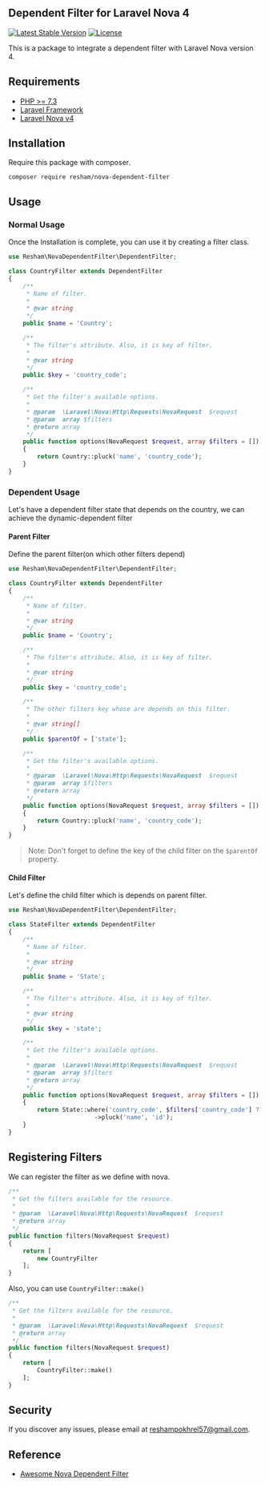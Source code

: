 ## Dependent Filter for Laravel Nova 4

<a href="https://packagist.org/packages/resham/nova-dependent-filter"><img src="https://img.shields.io/packagist/v/resham/nova-dependent-filter.svg?style=flat" alt="Latest Stable Version"></a>
<a href="https://packagist.org/packages/resham/nova-dependent-filter"><img src="https://img.shields.io/packagist/l/resham/nova-dependent-filter.svg?style=flat" alt="License"></a>

This is a package to integrate a dependent filter with Laravel Nova version 4.

## Requirements
- [PHP >= 7.3](http://php.net/)
- [Laravel Framework](https://github.com/laravel/framework)
- [Laravel Nova v4](https://nova.laravel.com/)

## Installation
Require this package with composer.
```shell
composer require resham/nova-dependent-filter
```

## Usage
### Normal Usage
Once the Installation is complete, you can use it by creating a filter class.
```php
use Resham\NovaDependentFilter\DependentFilter;

class CountryFilter extends DependentFilter
{
    /**
     * Name of filter.
     *
     * @var string
     */
    public $name = 'Country';

    /**
     * The filter's attribute. Also, it is key of filter.
     *
     * @var string
     */
    public $key = 'country_code';

    /**
     * Get the filter's available options.
     *
     * @param  \Laravel\Nova\Http\Requests\NovaRequest  $request
     * @param  array $filters
     * @return array
     */
    public function options(NovaRequest $request, array $filters = [])
    {
        return Country::pluck('name', 'country_code');
    }
}
```

### Dependent Usage
Let's have a dependent filter state that depends on the country, we can achieve the dynamic-dependent filter

#### Parent Filter
Define the parent filter(on which other filters depend)
```php
use Resham\NovaDependentFilter\DependentFilter;

class CountryFilter extends DependentFilter
{
    /**
     * Name of filter.
     *
     * @var string
     */
    public $name = 'Country';

    /**
     * The filter's attribute. Also, it is key of filter.
     *
     * @var string
     */
    public $key = 'country_code';

    /**
     * The other filters key whose are depends on this filter.
     *
     * @var string[]
     */
    public $parentOf = ['state'];

    /**
     * Get the filter's available options.
     *
     * @param  \Laravel\Nova\Http\Requests\NovaRequest  $request
     * @param  array $filters
     * @return array
     */
    public function options(NovaRequest $request, array $filters = [])
    {
        return Country::pluck('name', 'country_code');
    }
}
```
> Note: Don't forget to define the key of the child filter on the ```$parentOf``` property.


#### Child Filter
Let's define the child filter which is depends on parent filter.
```php
use Resham\NovaDependentFilter\DependentFilter;

class StateFilter extends DependentFilter
{
    /**
     * Name of filter.
     *
     * @var string
     */
    public $name = 'State';

    /**
     * The filter's attribute. Also, it is key of filter.
     *
     * @var string
     */
    public $key = 'state';

    /**
     * Get the filter's available options.
     *
     * @param  \Laravel\Nova\Http\Requests\NovaRequest  $request
     * @param  array $filters
     * @return array
     */
    public function options(NovaRequest $request, array $filters = [])
    {
        return State::where('country_code', $filters['country_code'] ?? '')
                        ->pluck('name', 'id');
    }
}
```

## Registering Filters
We can register the filter as we define with nova.
```php
/**
 * Get the filters available for the resource.
 *
 * @param  \Laravel\Nova\Http\Requests\NovaRequest  $request
 * @return array
 */
public function filters(NovaRequest $request)
{
    return [
        new CountryFilter
    ];
}
```
Also, you can use ```CountryFilter::make()```
```php
/**
 * Get the filters available for the resource.
 *
 * @param  \Laravel\Nova\Http\Requests\NovaRequest  $request
 * @return array
 */
public function filters(NovaRequest $request)
{
    return [
        CountryFilter::make()
    ];
}
```
## Security
If you discover any issues, please email at [reshampokhrel57@gmail.com](mailto:reshampokhrel57@gmail.com).

## Reference
- [Awesome Nova Dependent Filter](https://github.com/awesome-nova/dependent-filter)
